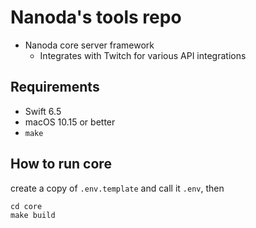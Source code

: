 # Nanoda's tools repo

- Nanoda core server framework
  - Integrates with Twitch for various API integrations

## Requirements

- Swift 6.5
- macOS 10.15 or better
- `make`

## How to run core

create a copy of `.env.template` and call it `.env`, then

```
cd core
make build
```
